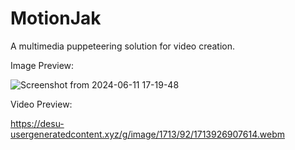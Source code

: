 # MotionJak

A multimedia puppeteering solution for video creation.

Image Preview:

![Screenshot from 2024-06-11 17-19-48](https://github.com/sky-cake/motionjak/assets/141000083/951b28b5-2d20-4bef-a6c5-ab6c3d0fa943)

Video Preview:

https://desu-usergeneratedcontent.xyz/g/image/1713/92/1713926907614.webm

